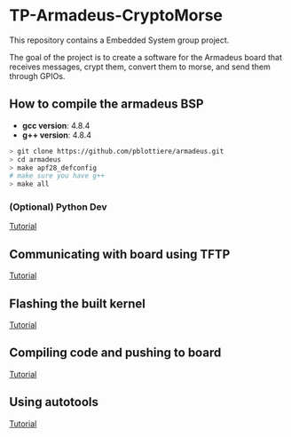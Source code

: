 # TP-Armadeus-CryptoMorse
This repository contains a Embedded System group project. 

The goal of the project is to create a software for the Armadeus board that receives messages, crypt them, convert them to morse, and send them through GPIOs.

## How to compile the armadeus BSP
- __gcc version__: 4.8.4
- __g++ version__: 4.8.4

```bash
> git clone https://github.com/pblottiere/armadeus.git
> cd armadeus
> make apf28_defconfig
# make sure you have g++
> make all
```

### (Optional) Python Dev

[Tutorial](http://www.armadeus.org/wiki/index.php?title=Python_development)

## Communicating with board using TFTP

[Tutorial](http://www.armadeus.org/wiki/index.php?title=Communicate_with_your_board_from_a_Linux_Host_(Basics))

## Flashing the built kernel

[Tutorial](http://www.armadeus.org/wiki/index.php?title=Target_Software_Installation)


## Compiling code and pushing to board

[Tutorial](http://www.armadeus.org/wiki/index.php?title=HelloWorld)


## Using autotools

[Tutorial](http://markuskimius.wikidot.com/programming:tut:autotools/)